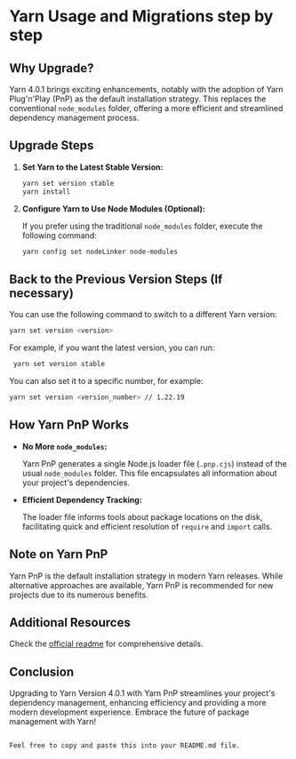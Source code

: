 # Yarn Usage and Migrations step by step

## Why Upgrade?

Yarn 4.0.1 brings exciting enhancements, notably with the adoption of Yarn Plug'n'Play (PnP) as the default installation strategy. This replaces the conventional `node_modules` folder, offering a more efficient and streamlined dependency management process.

## Upgrade Steps

1. **Set Yarn to the Latest Stable Version:**

   ```bash
   yarn set version stable
   yarn install
   ```

2. **Configure Yarn to Use Node Modules (Optional):**

   If you prefer using the traditional `node_modules` folder, execute the following command:

   ```bash
   yarn config set nodeLinker node-modules
   ```

## Back to the Previous Version Steps (If necessary)

You can use the following command to switch to a different Yarn version:

```bash
yarn set version <version>
```

For example, if you want the latest version, you can run:

```bash
 yarn set version stable
```

You can also set it to a specific number, for example:

```bash
yarn set version <version_number> // 1.22.19
```

## How Yarn PnP Works

- **No More `node_modules`:**

  Yarn PnP generates a single Node.js loader file (`.pnp.cjs`) instead of the usual `node_modules` folder. This file encapsulates all information about your project's dependencies.

- **Efficient Dependency Tracking:**

  The loader file informs tools about package locations on the disk, facilitating quick and efficient resolution of `require` and `import` calls.

## Note on Yarn PnP

Yarn PnP is the default installation strategy in modern Yarn releases. While alternative approaches are available, Yarn PnP is recommended for new projects due to its numerous benefits.

## Additional Resources

Check the [official readme](https://yarnpkg.com/getting-started/migration#upgrading-to-yarn-2) for comprehensive details.

## Conclusion

Upgrading to Yarn Version 4.0.1 with Yarn PnP streamlines your project's dependency management, enhancing efficiency and providing a more modern development experience. Embrace the future of package management with Yarn!

```

Feel free to copy and paste this into your README.md file.
```
